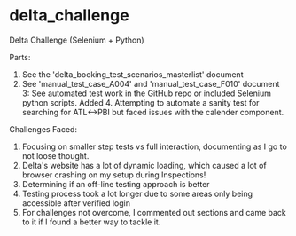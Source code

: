 # delta_challenge
Delta Challenge (Selenium + Python)

Parts:
1. See the 'delta_booking_test_scenarios_masterlist' document
2. See 'manual_test_case_A004' and 'manual_test_case_F010' document
3: See automated test work in the GitHub repo or included Selenium python scripts.
Added 4. Attempting to automate a sanity test for searching for ATL<->PBI but faced issues with the calender component.

Challenges Faced:
1. Focusing on smaller step tests vs full interaction, documenting as I go to not loose thought.
2. Delta's website has a lot of dynamic loading, which caused a lot of browser crashing on my setup during Inspections!
3. Determining if an off-line testing approach is better
4. Testing process took a lot longer due to some areas only being accessible after verified login
5. For challenges not overcome, I commented out sections and came back to it if I found a better way to tackle it.



